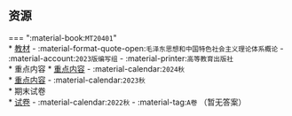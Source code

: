 ## 资源  
=== ":material-book:`MT20401`"  
    * [教材](http://api.cqu-openlib.cn/file?key=iEv2q28xqd1e) - :material-format-quote-open:`毛泽东思想和中国特色社会主义理论体系概论` - :material-account:`2023版编写组` - :material-printer:`高等教育出版社`  
    * 重点内容
        * [重点内容](http://api.cqu-openlib.cn/file?key=iKyM12ji4iyb) - :material-calendar:`2024秋`  
        * [重点内容](http://api.cqu-openlib.cn/file?key=ijtLI2ji4iwj) - :material-calendar:`2023秋`  
    * 期末试卷  
        * [试卷](http://api.cqu-openlib.cn/file?key=idwsD2f426za) - :material-calendar:`2022秋` - :material-tag:`A卷` （暂无答案）  